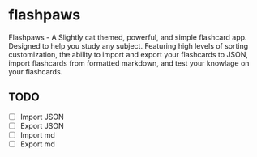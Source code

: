 # flashpaws

Flashpaws - A Slightly cat themed, powerful, and simple flashcard app. Designed to help you study any subject. Featuring high levels of sorting customization, the ability to import and export your flashcards to JSON, import flashcards from formatted markdown, and test your knowlage on your flashcards.

## TODO
- [ ] Import JSON
- [ ] Export JSON
- [ ] Import md
- [ ] Export md
